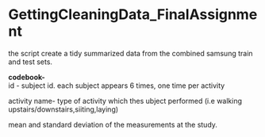 # GettingCleaningData_FinalAssignment
the script create a tidy summarized data from the combined samsung train and test sets.

<b>codebook-</b></br>
id - subject id. each subject appears 6 times, one time per activity</br>

activity name- type of activity which thes ubject performed (i.e walking upstairs/downstairs,siiting,laying) </br>

mean and standard deviation of the measurements at the study.
